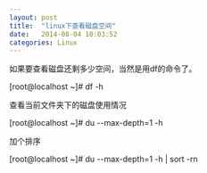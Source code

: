 ```yaml
---
layout: post
title:  "linux下查看磁盘空间"
date:   2014-08-04 10:03:52
categories: Linux
---
```


如果要查看磁盘还剩多少空间，当然是用df的命令了。

  [root@localhost ~]# df -h 

查看当前文件夹下的磁盘使用情况

  [root@localhost ~]# du --max-depth=1 -h 
  
加个排序

  [root@localhost ~]# du --max-depth=1 -h | sort -rn
